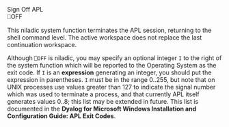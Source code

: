 <div class="heading">
  <div class="name">Sign Off APL</div>
  <div class="command">⎕OFF</div>
</div>

This niladic system function terminates the APL session, returning to the shell command level.  The active workspace does not replace the last continuation workspace.

Although `⎕OFF` is niladic, you may specify an optional integer `I` to the right of the system function which will be reported to the Operating System as the exit code. If `I` is an **expression** generating an integer, you should put the expression in parentheses. `I` must be in the range 0..255, but note that on UNIX processes use values greater than 127 to indicate the signal number which was used to terminate a process, and that currently APL itself generates values 0..8; this list may be extended in future. This list is documented in the **Dyalog for Microsoft Windows Installation and Configuration Guide: APL Exit Codes**.
